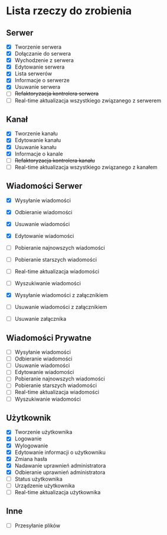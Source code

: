 ﻿# Lista rzeczy do zrobienia
## Serwer
- [X] Tworzenie serwera
- [X] Dołączanie do serwera
- [X] Wychodzenie z serwera
- [X] Edytowanie serwera
- [X] Lista serwerów
- [X] Informacje o serwerze
- [X] Usuwanie serwera
- [ ] <del>Refaktoryzacja kontrolera serwera</del>
- [ ] Real-time aktualizacja wszystkiego związanego z serwerem

## Kanał
- [X] Tworzenie kanału
- [X] Edytowanie kanału
- [X] Usuwanie kanału
- [X] Informacje o kanale
- [ ] <del>Refaktoryzacja kontrolera kanału</del>
- [ ] Real-time aktualizacja wszystkiego związanego z kanałem

## Wiadomości Serwer
- [X] Wysyłanie wiadomości
- [X] Odbieranie wiadomości
- [X] Usuwanie wiadomości
- [X] Edytowanie wiadomości
- [ ] Pobieranie najnowszych wiadomości
- [ ] Pobieranie starszych wiadomości
- [ ] Real-time aktualizacja wiadomości
- [ ] Wyszukiwanie wiadomości

- [X] Wysyłanie wiadomości z załącznikiem
- [ ] Usuwanie wiadomości z załącznikiem
- [ ] Usuwanie załącznika

## Wiadomości Prywatne
- [ ] Wysyłanie wiadomości
- [ ] Odbieranie wiadomości
- [ ] Usuwanie wiadomości
- [ ] Edytowanie wiadomości
- [ ] Pobieranie najnowszych wiadomości
- [ ] Pobieranie starszych wiadomości
- [ ] Real-time aktualizacja wiadomości
- [ ] Wyszukiwanie wiadomości

## Użytkownik
- [X] Tworzenie użytkownika
- [X] Logowanie
- [X] Wylogowanie
- [X] Edytowanie informacji o użytkowniku
- [X] Zmiana hasła
- [X] Nadawanie uprawnień administratora
- [X] Odbieranie uprawnień administratora
- [ ] Status użytkownika
- [ ] Urządzenie użytkownika
- [ ] Real-time aktualizacja użytkownika

## Inne
- [ ] Przesyłanie plików